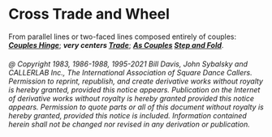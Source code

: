 
# Cross Trade and Wheel

From parallel lines or two-faced lines composed entirely of couples:
***[Couples Hinge](../ms/hinge.md)***;
***very centers [Trade](../b2/trade.md)***;
***[As Couples](../a1/as_couples.md) [Step and Fold](../c1/step_and_fold.md)***.

###### @ Copyright 1983, 1986-1988, 1995-2021 Bill Davis, John Sybalsky and CALLERLAB Inc., The International Association of Square Dance Callers. Permission to reprint, republish, and create derivative works without royalty is hereby granted, provided this notice appears. Publication on the Internet of derivative works without royalty is hereby granted provided this notice appears. Permission to quote parts or all of this document without royalty is hereby granted, provided this notice is included. Information contained herein shall not be changed nor revised in any derivation or publication.
